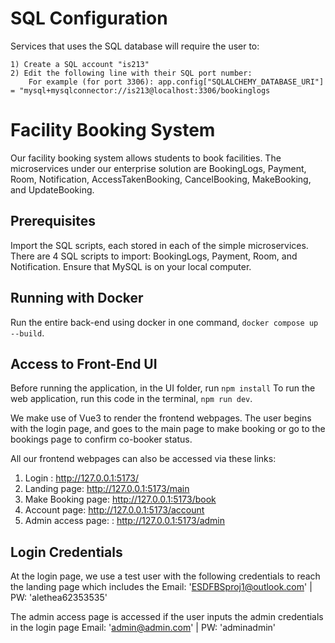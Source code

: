 # SQL Configuration
Services that uses the SQL database will require the user to:

    1) Create a SQL account "is213"
    2) Edit the following line with their SQL port number:
        For example (for port 3306): app.config["SQLALCHEMY_DATABASE_URI"] = "mysql+mysqlconnector://is213@localhost:3306/bookinglogs

# Facility Booking System
Our facility booking system allows students to book facilities. The microservices under our enterprise solution are BookingLogs, Payment, Room, Notification, AccessTakenBooking, CancelBooking, MakeBooking, and UpdateBooking.

## Prerequisites
Import the SQL scripts, each stored in each of the simple microservices. There are 4 SQL scripts to import: BookingLogs, Payment, Room, and Notification. Ensure that MySQL is on your local computer. 

## Running with Docker
Run the entire back-end using docker in one command, `docker compose up --build`. 

## Access to Front-End UI
Before running the application, in the UI folder, run `npm install`
To run the web application, run this code in the terminal, `npm run dev`.

We make use of Vue3 to render the frontend webpages. The user begins with the login page, and goes to the main page to make booking or go to the bookings page to confirm co-booker status. 

All our frontend webpages can also be accessed via these links:
1. Login :              http://127.0.0.1:5173/
2. Landing page:        http://127.0.0.1:5173/main
3. Make Booking page:   http://127.0.0.1:5173/book
4. Account page:        http://127.0.0.1:5173/account
5. Admin access page: : http://127.0.0.1:5173/admin 


## Login Credentials
At the login page, we use a test user with the following credentials to reach the landing page which includes the 
Email: 'ESDFBSproj1@outlook.com' | PW: 'alethea62353535'

The admin access page is accessed if the user inputs the admin credentials in the login page
Email: 'admin@admin.com' | PW: 'adminadmin'
